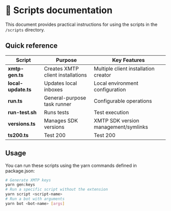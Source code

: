 # 📜 Scripts documentation

This document provides practical instructions for using the scripts in the `/scripts` directory.

## Quick reference

| Script              | Purpose                           | Key Features                         |
| ------------------- | --------------------------------- | ------------------------------------ |
| **xmtp-gen.ts**     | Creates XMTP client installations | Multiple client installation creator |
| **local-update.ts** | Updates local inboxes             | Local environment configuration      |
| **run.ts**          | General-purpose task runner       | Configurable operations              |
| **run-test.sh**     | Runs tests                        | Test execution                       |
| **versions.ts**     | Manages SDK versions              | XMTP SDK version management/symlinks |
| **ts200.ts**        | Test 200                          | Test 200                             |

## Usage

You can run these scripts using the yarn commands defined in package.json:

```bash
# Generate XMTP keys
yarn gen:keys
# Run a specific script without the extension
yarn script <script-name>
# Run a bot with arguments
yarn bot <bot-name> [args]
```
